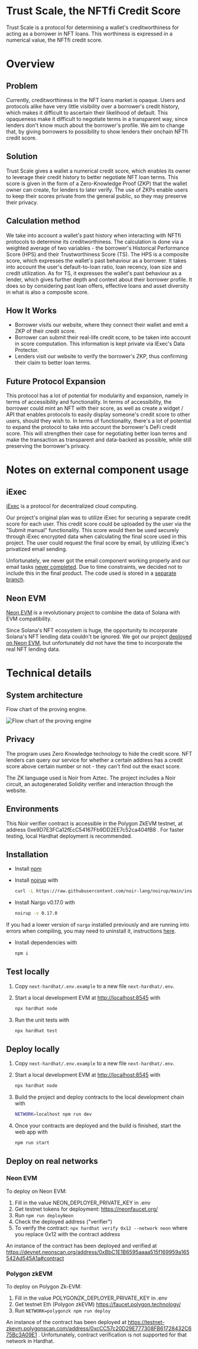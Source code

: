 # Trust Scale, the NFTfi Credit Score

Trust Scale is a protocol for determining a wallet's creditworthiness for acting as a borrower in
NFT loans. This worthiness is expressed in a numerical value, the NFTfi credit score.

# Overview

## Problem

Currently, creditworthiness in the NFT loans market is opaque. Users and protocols alike have very
little visibility over a borrower's credit history, which makes it difficult to ascertain their
likelihood of default. This opaqueness make it difficult to negotiate terms in a transparent way,
since lenders don't know much about the borrower's profile. We aim to change that, by giving
borrowers to possibility to show lenders their onchain NFTfi credit score.

## Solution

Trust Scale gives a wallet a numerical credit score, which enables its owner to leverage their
credit history to better negotiate NFT loan terms. This score is given in the form of a
Zero-Knowledge Proof (ZKP) that the wallet owner can create, for lenders to later verify. The use of
ZKPs enable users to keep their scores private from the general public, so they may preserve their
privacy.

## Calculation method

We take into account a wallet's past history when interacting with NFTfi protocols to determine its
creditworthiness. The calculation is done via a weighted average of two variables - the borrower's
Historical Performance Score (HPS) and their Trustworthiness Score (TS). The HPS is a composite
score, which expresses the wallet's past behaviour as a borrower. It takes into account the user's
default-to-loan ratio, loan recency, loan size and credit utilization. As for TS, it expresses the
wallet's past behaviour as a lender, which gives further depth and context about their borrower
profile. It does so by considering past loan offers, effective loans and asset diversity in what is
also a composite score.

## How It Works

- Borrower visits our website, where they connect their wallet and emit a ZKP of their credit score.
- Borrower can submit their real-life credit score, to be taken into account in score computation.
  This information is kept private via IExec's Data Protector.
- Lenders visit our website to verify the borrower's ZKP, thus confirming their claim to better loan
  terms.

## Future Protocol Expansion

This protocol has a lot of potential for modularity and expansion, namely in terms of accessibility
and functionality. In terms of accessibility, the borrower could mint an NFT with their score, as
well as create a widget / API that enables protocols to easily display someone's credit score to
other users, should they wish to. In terms of functionality, there's a lot of potential to expand
the protocol to take into account the borrower's DeFi credit score. This will strengthen their case
for negotiating better loan terms and make the transaction as transparent and data-backed as
possible, while still preserving the borrower's privacy.

# Notes on external component usage

## iExec

[iExec](https://protocol.docs.iex.ec/) is a protocol for decentralized cloud computing.

Our project's original plan was to utilize iExec for securing a separate credit score for each user.
This credit score could be uploaded by the user via the "Submit manual" functionality. This score
would then be used securely through iExec encrypted data when calculating the final score used in
this project. The user could request the final score by email, by utilizing iExec's privatized email
sending.

Unfortunately, we never got the email component working properly and our email tasks
[never completed](https://explorer.iex.ec/bellecour/address/0x615bcaca28523ba081071e68e818b44948c1dd5a).
Due to time constraints, we decided not to include this in the final product. The code used is
stored in a
[separate branch](https://github.com/microbecode/ethlisbon/blob/iexec/components/component.js#L128).

## Neon EVM

[Neon EVM](https://neonevm.org/) is a revolutionary project to combine the data of Solana with EVM
compatibility.

Since Solana's NFT ecosystem is huge, the opportunity to incorporate Solana's NFT lending data
couldn't be ignored. We got our project [deployed on Neon EVM](#neon-evm-1), but unfortunately did
not have the time to incorporate the real NFT lending data.

# Technical details

## System architecture

Flow chart of the proving engine.

![Flow chart of the proving engine](./flow.drawio.png)

## Privacy

The program uses Zero Knowledge technology to hide the credit score. NFT lenders can query our
service for whether a certain address has a credit score above certain number or not - they can't
find out the exact score.

The ZK language used is Noir from Aztec. The project includes a Noir circuit, an autogenerated
Solidity verifier and interaction through the website.

## Environments

This Noir verifier contract is accessible in the Polygon ZkEVM testnet, at address
0xe9D7E3FCa12fEcC54167Fb9DD2EE7c52ca404fB8 . For faster testing, local Hardhat deployment is
recommended.

## Installation

- Install [npm](https://docs.npmjs.com/downloading-and-installing-node-js-and-npm/)

- Install [noirup](https://noir-lang.org/getting_started/nargo_installation/#option-1-noirup) with

  ```bash
  curl -L https://raw.githubusercontent.com/noir-lang/noirup/main/install | bash
  ```

- Install Nargo v0.17.0 with

  ```bash
  noirup -v 0.17.0
  ```

If you had a lower version of `nargo` installed previously and are running into errors when
compiling, you may need to uninstall it, instructions
[here](https://noir-lang.org/getting_started/nargo_installation#uninstalling-nargo).

- Install dependencies with

  ```bash
  npm i
  ```

## Test locally

1. Copy `next-hardhat/.env.example` to a new file `next-hardhat/.env`.

2. Start a local development EVM at <http://localhost:8545> with

   ```bash
   npx hardhat node
   ```

3. Run the unit tests with

   ```bash
   npx hardhat test
   ```

## Deploy locally

1. Copy `next-hardhat/.env.example` to a new file `next-hardhat/.env`.

2. Start a local development EVM at <http://localhost:8545> with

   ```bash
   npx hardhat node
   ```

3. Build the project and deploy contracts to the local development chain with

   ```bash
   NETWORK=localhost npm run dev
   ```

4. Once your contracts are deployed and the build is finished, start the web app with

   ```bash
   npm run start
   ```

## Deploy on real networks

### Neon EVM

To deploy on Neon EVM:

1. Fill in the value NEON_DEPLOYER_PRIVATE_KEY in .env
1. Get testnet tokens for deployment: https://neonfaucet.org/
1. Run `npm run deployNeon`
1. Check the deployed address ("verifier")
1. To verify the contract: `npx hardhat verify 0x12 --network neon` where you replace 0x12 with the
   contract address

An instance of the contract has been deployed and verified at
https://devnet.neonscan.org/address/0xBbC1E1B6595aaaa515f169959a165542Ad545A1a#contract

### Polygon zkEVM

To deploy on Polygon Zk-EVM:

1. Fill in the value POLYGONZK_DEPLOYER_PRIVATE_KEY in .env
1. Get testnet Eth (Polygon zkEVM) https://faucet.polygon.technology/
1. Run `NETWORK=polygonzk npm run deploy`

An instance of the contract has been deployed at
https://testnet-zkevm.polygonscan.com/address/0xcCC57c20D29E777308FB61728432C675Bc3A09E1 .
Unfortunately, contract verification is not supported for that network in Hardhat.
